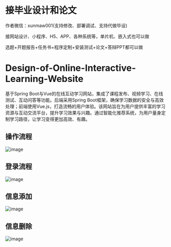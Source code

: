 # 接毕业设计和论文
作者微信：xunmaw001(支持修改、部署调试、支持代做毕设)

接网站设计、小程序、H5、APP、各种系统等，单片机、嵌入式也可以做

选题+开题报告+任务书+程序定制+安装测试+论文+答辩PPT都可以做
# Design-of-Online-Interactive-Learning-Website
基于Spring Boot与Vue的在线互动学习网站，集成了课程发布、视频学习、在线测试、互动问答等功能。后端采用Spring Boot框架，确保学习数据的安全与高效处理；前端使用Vue.js，打造流畅的用户体验。该网站旨在为用户提供丰富的学习资源与互动交流平台，提升学习效果与兴趣。通过智能化推荐系统，为用户量身定制学习路径，让学习变得更加高效、有趣。
## 操作流程
![image](https://github.com/user-attachments/assets/4a614973-e14a-4dc9-bf57-a45f4a8094a6)
## 登录流程
![image](https://github.com/user-attachments/assets/723aba79-5dac-4c87-b104-bbb25425a3bc)
## 信息添加
![image](https://github.com/user-attachments/assets/331bf3f1-60e7-4442-ba3f-ef75f9921f16)
## 信息删除
![image](https://github.com/user-attachments/assets/f6e0fb32-dc52-4050-9cf9-8115e7f2d58c)
